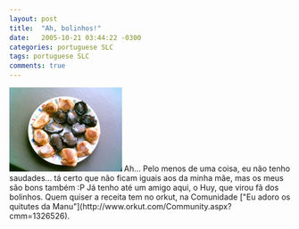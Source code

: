 ```yaml
---
layout: post
title:  "Ah, bolinhos!"
date:   2005-10-21 03:44:22 -0300
categories: portuguese SLC
tags: portuguese SLC
comments: true
---
```

<img class="left-image" src="/images/bolinhos.jpg" width="40%">
Ah... Pelo menos de uma coisa, eu não tenho saudades... tá certo que não ficam iguais aos da minha mãe, mas os meus são bons também :P Já tenho até um amigo aqui, o Huy, que virou fã dos bolinhos. Quem quiser a receita tem no orkut, na Comunidade ["Eu adoro os quitutes da Manu"](http://www.orkut.com/Community.aspx?cmm=1326526). 
